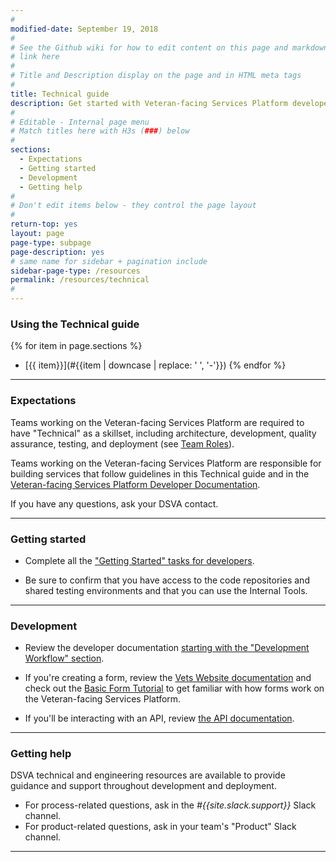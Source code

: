```yaml
---
#
modified-date: September 19, 2018
#
# See the Github wiki for how to edit content on this page and markdown styles you can use:
# link here
#
# Title and Description display on the page and in HTML meta tags
#
title: Technical guide
description: Get started with Veteran-facing Services Platform developer tools. Find technical resources, tools, and examples you can use throughout the <i>Digital Delivery</i> lifecycle.
#
# Editable - Internal page menu
# Match titles here with H3s (###) below
#
sections:
  - Expectations
  - Getting started
  - Development
  - Getting help
#
# Don't edit items below - they control the page layout
#
return-top: yes
layout: page
page-type: subpage
page-description: yes
# same name for sidebar + pagination include
sidebar-page-type: /resources
permalink: /resources/technical
#
---
```


### Using the Technical guide

{% for item in page.sections %}
* [{{ item}}](#{{item | downcase | replace: ' ', '-'}})
{% endfor %}

<hr>

### Expectations

Teams working on the Veteran-facing Services Platform are required to have "Technical" as a skillset, including architecture, development, quality assurance, testing, and deployment (see [Team Roles]({{site.baseurl}}/resources/more/team-structure#team-roles)).

Teams working on the Veteran-facing Services Platform are responsible for building services that follow guidelines in this Technical guide and in the <a href="https://github.com/department-of-veterans-affairs/vets-external-teams/tree/master/DeveloperDocs" target="_blank">Veteran-facing Services Platform Developer Documentation</a>.

If you have any questions, ask your DSVA contact.

<hr>


### Getting started

* Complete all the <a href="https://github.com/department-of-veterans-affairs/vets-external-teams/blob/master/DeveloperDocs/getting-started.md" target="_blank">"Getting Started" tasks for developers</a>.

* Be sure to confirm that you have access to the code repositories and shared testing environments and that you can use the Internal Tools.

<hr>

### Development

* Review the developer documentation <a href="https://github.com/department-of-veterans-affairs/vets-external-teams/blob/master/DeveloperDocs/development-workflow.md" target="_blank">starting with the "Development Workflow" section</a>.

* If you're creating a form, review the <a href="https://github.com/department-of-veterans-affairs/vets-external-teams/tree/master/DeveloperDocs/vets-website" target="_blank">Vets Website documentation</a> and check out the <a href="https://github.com/department-of-veterans-affairs/vets-external-teams/blob/master/DeveloperDocs/vets-website/forms/form-tutorial-basic.md" target="_blank">Basic Form Tutorial</a> to get familiar with how forms work on the Veteran-facing Services Platform.

* If you'll be interacting with an API, review <a href="https://github.com/department-of-veterans-affairs/vets-external-teams/tree/master/DeveloperDocs/vets-api" target="_blank">the API documentation</a>.

<hr>

### Getting help

DSVA technical and engineering resources are available to provide guidance and support throughout development and deployment.

* For process-related questions, ask in the *#{{site.slack.support}}* Slack channel.
* For product-related questions, ask in your team's "Product" Slack channel.

<hr>
